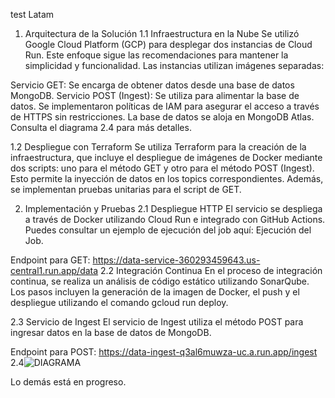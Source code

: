 test Latam
1. Arquitectura de la Solución
1.1 Infraestructura en la Nube
Se utilizó Google Cloud Platform (GCP) para desplegar dos instancias de Cloud Run. Este enfoque sigue las recomendaciones para mantener la simplicidad y funcionalidad. Las instancias utilizan imágenes separadas:

Servicio GET: Se encarga de obtener datos desde una base de datos MongoDB.
Servicio POST (Ingest): Se utiliza para alimentar la base de datos.
Se implementaron políticas de IAM para asegurar el acceso a través de HTTPS sin restricciones. La base de datos se aloja en MongoDB Atlas. Consulta el diagrama 2.4 para más detalles.

1.2 Despliegue con Terraform
Se utiliza Terraform para la creación de la infraestructura, que incluye el despliegue de imágenes de Docker mediante dos scripts: uno para el método GET y otro para el método POST (Ingest). Esto permite la inyección de datos en los topics correspondientes. Además, se implementan pruebas unitarias para el script de GET.

2. Implementación y Pruebas
2.1 Despliegue HTTP
El servicio se despliega a través de Docker utilizando Cloud Run e integrado con GitHub Actions. Puedes consultar un ejemplo de ejecución del job aquí: Ejecución del Job.

Endpoint para GET: https://data-service-360293459643.us-central1.run.app/data
2.2 Integración Continua
En el proceso de integración continua, se realiza un análisis de código estático utilizando SonarQube. Los pasos incluyen la generación de la imagen de Docker, el push y el despliegue utilizando el comando gcloud run deploy.

2.3 Servicio de Ingest
El servicio de Ingest utiliza el método POST para ingresar datos en la base de datos de MongoDB.

Endpoint para POST: https://data-ingest-q3al6muwza-uc.a.run.app/ingest
2.4![DIAGRAMA](https://github.com/user-attachments/assets/d0f618bf-d80a-4c4f-94db-be4bef825f00)


Lo demás está en progreso.
